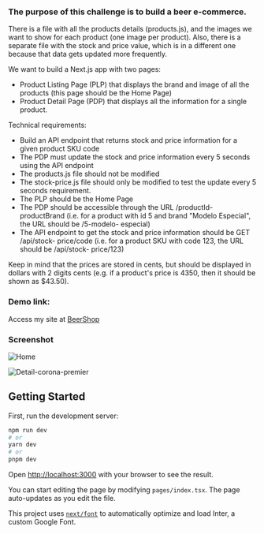 ### The purpose of this challenge is to build a beer e-commerce.

There is a file with all the products details (products.js), and the images we want to show for each product (one image per product). Also, there is a separate file with the stock and price value, which is in a different one because that data gets updated more frequently.

We want to build a Next.js app with two pages:

- Product Listing Page (PLP) that displays the brand and image of all the products (this page should be the Home Page)
- Product Detail Page (PDP) that displays all the information for a single product.

Technical requirements:

- Build an API endpoint that returns stock and price information for a given product SKU code
- The PDP must update the stock and price information every 5 seconds using the API endpoint
- The products.js file should not be modified
- The stock-price.js file should only be modified to test the update every 5 seconds requirement.
- The PLP should be the Home Page
- The PDP should be accessible through the URL /productId-productBrand (i.e. for a product with id 5 and brand "Modelo Especial", the URL should be /5-modelo- especial)
- The API endpoint to get the stock and price information should be GET /api/stock- price/code (i.e. for a product SKU with code 123, the URL should be /api/stock- price/123)

Keep in mind that the prices are stored in cents, but should be displayed in dollars with 2 digits cents (e.g. if a product's price is 4350, then it should be shown as $43.50).

### Demo link:

Access my site at [BeerShop](https://challenge-react-gules.vercel.app/)

### Screenshot 

![Home](https://user-images.githubusercontent.com/96245472/224920896-eb1c4db2-dea9-4783-8538-c90d3a590fa7.png)

![Detail-corona-premier](https://user-images.githubusercontent.com/96245472/224920888-a5da36fd-f797-4223-9f52-a1f05eb676ad.png)

## Getting Started

First, run the development server:

```bash
npm run dev
# or
yarn dev
# or
pnpm dev
```

Open [http://localhost:3000](http://localhost:3000) with your browser to see the result.

You can start editing the page by modifying `pages/index.tsx`. The page auto-updates as you edit the file.

This project uses [`next/font`](https://nextjs.org/docs/basic-features/font-optimization) to automatically optimize and load Inter, a custom Google Font.
